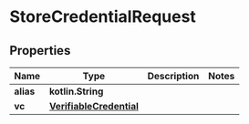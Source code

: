 
# StoreCredentialRequest

## Properties
Name | Type | Description | Notes
------------ | ------------- | ------------- | -------------
**alias** | **kotlin.String** |  | 
**vc** | [**VerifiableCredential**](VerifiableCredential.md) |  | 



